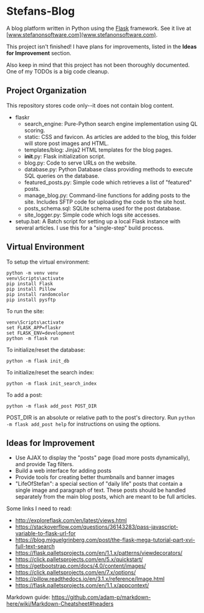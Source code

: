 # Stefans-Blog
A blog platform written in Python using the [Flask](https://palletsprojects.com/p/flask/) framework. See it live at [www.stefanonsoftware.com](www.stefanonsoftware.com).

This project isn't finished! I have plans for improvements, listed in the **Ideas for Improvement** section. 

Also keep in mind that this project has not been thoroughly documented. One of my TODOs is a big code cleanup.

## Project Organization 
This repository stores code only--it does not contain blog content.
- flaskr
  - search_engine: Pure-Python search engine implementation using QL scoring.
  - static: CSS and favicon. As articles are added to the blog, this folder will store post images and HTML.
  - templates/blog: Jinja2 HTML templates for the blog pages.
  - __init__.py: Flask initialization script.
  - blog.py: Code to serve URLs on the website.
  - database.py: Python Database class providing methods to execute SQL queries on the database.
  - featured_posts.py: Simple code which retrieves a list of "featured" posts. 
  - manage_blog.py: Command-line functions for adding posts to the site. Includes SFTP code for uploading the code to the site host.
  - posts_schema.sql: SQLite schema used for the post database.
  - site_logger.py: Simple code which logs site accesses.
- setup.bat: A Batch script for setting up a local Flask instance with several articles. I use this for a "single-step" build process.

## Virtual Environment
To setup the virtual environment:
```
python -m venv venv
venv\Scripts\activate
pip install Flask
pip install Pillow
pip install randomcolor
pip install pysftp
```

To run the site:
```
venv\Scripts\activate
set FLASK_APP=flaskr
set FLASK_ENV=development
python -m flask run
```

To initialize/reset the database:
```
python -m flask init_db
```

To initialize/reset the search index:
```
python -m flask init_search_index
```

To add a post:
```
python -m flask add_post POST_DIR
```
POST_DIR is an absolute or relative path to the post's directory.
Run ```python -m flask add_post help``` for instructions on using the options.

## Ideas for Improvement
- Use AJAX to display the "posts" page (load more posts dynamically), and provide Tag filters.
- Build a web interface for adding posts
- Provide tools for creating better thumbnails and banner images
- "LifeOfStefan": a special section of "daily life" posts that contain a single image and paragraph of text. These posts should be handled separately from the main blog posts, which are meant to be full articles.

Some links I need to read:
- http://exploreflask.com/en/latest/views.html
- https://stackoverflow.com/questions/36143283/pass-javascript-variable-to-flask-url-for
- https://blog.miguelgrinberg.com/post/the-flask-mega-tutorial-part-xvi-full-text-search
- https://flask.palletsprojects.com/en/1.1.x/patterns/viewdecorators/
- https://click.palletsprojects.com/en/5.x/quickstart/
- https://getbootstrap.com/docs/4.0/content/images/
- https://click.palletsprojects.com/en/7.x/options/
- https://pillow.readthedocs.io/en/3.1.x/reference/Image.html
- https://flask.palletsprojects.com/en/1.1.x/appcontext/

Markdown guide: https://github.com/adam-p/markdown-here/wiki/Markdown-Cheatsheet#headers
